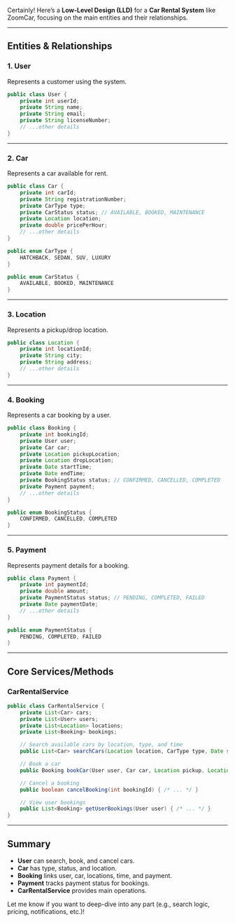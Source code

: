 Certainly! Here’s a **Low-Level Design (LLD)** for a **Car Rental System** like ZoomCar, focusing on the main entities and their relationships.

---

## **Entities & Relationships**

### 1. **User**
Represents a customer using the system.
````java
public class User {
    private int userId;
    private String name;
    private String email;
    private String licenseNumber;
    // ...other details
}
````

---

### 2. **Car**
Represents a car available for rent.
````java
public class Car {
    private int carId;
    private String registrationNumber;
    private CarType type;
    private CarStatus status; // AVAILABLE, BOOKED, MAINTENANCE
    private Location location;
    private double pricePerHour;
    // ...other details
}
````

````java
public enum CarType {
    HATCHBACK, SEDAN, SUV, LUXURY
}

public enum CarStatus {
    AVAILABLE, BOOKED, MAINTENANCE
}
````

---

### 3. **Location**
Represents a pickup/drop location.
````java
public class Location {
    private int locationId;
    private String city;
    private String address;
    // ...other details
}
````

---

### 4. **Booking**
Represents a car booking by a user.
````java
public class Booking {
    private int bookingId;
    private User user;
    private Car car;
    private Location pickupLocation;
    private Location dropLocation;
    private Date startTime;
    private Date endTime;
    private BookingStatus status; // CONFIRMED, CANCELLED, COMPLETED
    private Payment payment;
    // ...other details
}
````

````java
public enum BookingStatus {
    CONFIRMED, CANCELLED, COMPLETED
}
````

---

### 5. **Payment**
Represents payment details for a booking.
````java
public class Payment {
    private int paymentId;
    private double amount;
    private PaymentStatus status; // PENDING, COMPLETED, FAILED
    private Date paymentDate;
    // ...other details
}
````

````java
public enum PaymentStatus {
    PENDING, COMPLETED, FAILED
}
````

---

## **Core Services/Methods**

### **CarRentalService**
````java
public class CarRentalService {
    private List<Car> cars;
    private List<User> users;
    private List<Location> locations;
    private List<Booking> bookings;

    // Search available cars by location, type, and time
    public List<Car> searchCars(Location location, CarType type, Date start, Date end) { /* ... */ }

    // Book a car
    public Booking bookCar(User user, Car car, Location pickup, Location drop, Date start, Date end) { /* ... */ }

    // Cancel a booking
    public boolean cancelBooking(int bookingId) { /* ... */ }

    // View user bookings
    public List<Booking> getUserBookings(User user) { /* ... */ }
}
````

---

## **Summary**
- **User** can search, book, and cancel cars.
- **Car** has type, status, and location.
- **Booking** links user, car, locations, time, and payment.
- **Payment** tracks payment status for bookings.
- **CarRentalService** provides main operations.

Let me know if you want to deep-dive into any part (e.g., search logic, pricing, notifications, etc.)!